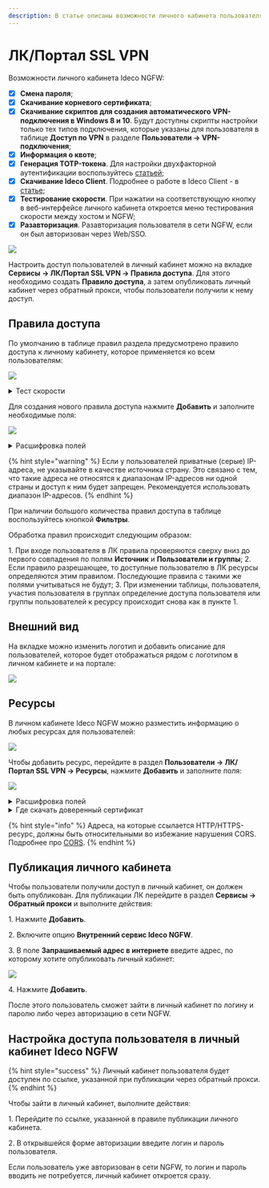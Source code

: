 ```yaml
---
description: В статье описаны возможности личного кабинета пользователя в Ideco NGFW (публикация и управление доступом пользователей).
---
```


# ЛК/Портал SSL VPN

Возможности личного кабинета Ideco NGFW:

* [x] **Смена пароля**;
* [x] **Скачивание корневого сертификата**;
* [x] **Скачивание скриптов для создания автоматического VPN-подключения в Windows 8 и 10**. Будут доступны скрипты настройки только тех типов подключения, которые указаны для пользователя в таблице **Доступ по VPN** в разделе **Пользователи -> VPN-подключения**;
* [x] **Информация о квоте**;
* [x] **Генерация TOTP-токена**. Для настройки двухфакторной аутентификации воспользуйтесь [статьей](/settings/users/two-factor-authentication.md);
* [x] **Скачивание Ideco Client**. Подробнее о работе в Ideco Client - в [статье](/settings/users/ideco-client/README.md);
* [x] **Тестирование скорости**. При нажатии на соответствующую кнопку в веб-интерфейсе личного кабинета откроется меню тестирования скорости между хостом и NGFW;
* [x] **Разавторизация**. Разавторизация пользователя в сети NGFW, если он был авторизован через Web/SSO.

![](/.gitbook/assets/user-personal-account5.png)

Настроить доступ пользователей в личный кабинет можно на вкладке **Сервисы -> ЛК/Портал SSL VPN -> Правила доступа**. Для этого необходимо создать **Правило доступа**, а затем опубликовать личный кабинет через обратный прокси, чтобы пользователи получили к нему доступ.

## Правила доступа

По умолчанию в таблице правил раздела предусмотрено правило доступа к личному кабинету, которое применяется ко всем пользователям:

![](/.gitbook/assets/user-personal-account1.png)

<details>

<summary>Тест скорости</summary>

Опция **Тест скорости** предоставляет пользователям возможность проверить скорость интернета в личном кабинете, нажав на соответствующую кнопку.

В разделе **Тестирование интернет-соединения** пользователь может проверить входящую и исходящую скорость интернет-соединения, а также задержку (ping):

![](/.gitbook/assets/user-personal-account11.png)

* **Последнее тестирование** - дата и время любого последнего теста;
* **Источник подключения** - IP-адрес пользователя;
* **Назначение подключения** - IP-адрес NGFW.

Особенности работы:

* Продолжительность каждого теста составляет 10 секунд;
* Тесты запускаются последовательно, в каждый момент времени может быть активен только один тест;
* График обнуляется в момент запуска нового теста.

</details>

Для создания нового правила доступа нажмите **Добавить** и заполните необходимые поля:

![](/.gitbook/assets/user-personal-account.png)

<details>

<summary>Расшифровка полей</summary>

* **Название** - название правила доступа;
* **Источники подключения** - укажите IP-адреса, подсети, страну или домены;
* **Пользователи и группы** - выберите пользователей, группы пользователей, группы безопасности из AD, которым хотите предоставить доступ в личный кабинет;
* **Способ 2FA** - выберите метод двухфакторной аутентификации. Поле может быть пустым;
* **Ресурсы** - укажите необходимые ресурсы, созданные в разделе **ЛК/Портал SSL VPN -> Ресурсы**. Поле может быть пустым;
* **Комментарий** - поле может быть пустым.

</details>

{% hint style="warning" %}
Если у пользователей приватные (серые) IP-адреса, не указывайте в качестве источника страну. Это связано с тем, что такие адреса не относятся к диапазонам IP-адресов ни одной страны и доступ к ним будет запрещен. Рекомендуется использовать диапазон IP-адресов.
{% endhint %}

При наличии большого количества правил доступа в таблице воспользуйтесь кнопкой **Фильтры**.

Обработка правил происходит следующим образом:

1\. При входе пользователя в ЛК правила проверяются сверху вниз до первого совпадения по полям **Источник** и **Пользователи и группы**;
2\. Если правило разрешающее, то доступные пользователю в ЛК ресурсы определяются этим правилом. Последующие правила с такими же полями учитываться не будут;
3\. При изменении таблицы, пользователя, участия пользователя в группах определение доступа пользователя или группы пользователей к ресурсу происходит снова как в пункте 1.

## Внешний вид

На вкладке можно изменить логотип и добавить описание для пользователей, которое будет отображаться рядом с логотипом в личном кабинете и на портале:

![](/.gitbook/assets/user-personal-account8.png)

## Ресурсы

В личном кабинете Ideco NGFW можно разместить информацию о любых ресурсах для пользователей:

![](/.gitbook/assets/user-personal-account2.png)

Чтобы добавить ресурс, перейдите в раздел **Пользователи -> ЛК/Портал SSL VPN -> Ресурсы**, нажмите **Добавить** и заполните поля:

![](/.gitbook/assets/user-personal-account9.png)

<details>

<summary>Расшифровка полей</summary>

**Описание ресурса:**

* **Название** - имя ресурса, может содержать до 42 символов;
* **Информация о ресурсе** - укажите текстовое описание, которое будет отображаться в личном кабинете, или оставьте поле пустым.

**Настройки:**

* **Вид ресурса** - **Веб-ресурс (HTTPS)**:
  * **Адрес сервера** - укажите доменное имя или IP-адрес сервера;
  * **Порт** - по умолчанию значение 443;
  * **Путь** - укажите путь. Поле не является обязательным;
  * **Доверенный сертификат** - загрузите доверенный сертификат. Поле не является обязательным.
* **Вид ресурса** - **Веб-ресурс (HTTP)**:
  * **Адрес сервера** - укажите доменное имя или IP-адрес сервера;
  * **Порт** - по умолчанию значение 80;
  * **Путь** - укажите путь. Поле не является обязательным.
* **Вид ресурса** - **Удаленный доступ (SSH)**:
  * **Адрес сервера** - укажите доменное имя или IP-адрес сервера;
  * **Порт** - по умолчанию значение 22;
  * **Отпечаток ключа** - загрузите отпечаток ключа.
* **Вид ресурса** - **Удаленный рабочий стол (RDP)**:
  * **Адрес сервера** - укажите доменное имя или IP-адрес сервера;
  * **Порт** - по умолчанию значение 3389.
* **Дополнительно:**
  * **Комментарий** - поле может быть пустым.

</details>

<details>

<summary>Где скачать доверенный сертификат</summary>

В примере описывается скачивание сертификата в браузере Firefox.

1\. Нажмите в адресной строке браузера на значок с замком и выберите **Защищенное соединение**:

![](/.gitbook/assets/user-personal-account10.png)

2\. Нажмите **Подробнее**:

![](/.gitbook/assets/user-personal-account11.png)

3\. На вкладке **Защита** нажмите **Просмотреть сертификат**:

![](/.gitbook/assets/user-personal-account12.png)

4\. В разделе **Разное** скачайте сертификат из строки **Загрузить**:

![](/.gitbook/assets/user-personal-account13.png)

</details>

{% hint style="info" %}
Адреса, на которые ссылается HTTP/HTTPS-ресурс, должны быть относительными во избежание нарушения CORS. Подробнее про [CORS](https://developer.mozilla.org/ru/docs/Web/HTTP/CORS).
{% endhint %}

## Публикация личного кабинета

Чтобы пользователи получили доступ в личный кабинет, он должен быть опубликован. Для публикации ЛК перейдите в раздел **Сервисы -> Обратный прокси** и выполните действия:

1\. Нажмите **Добавить**.

2\. Включите опцию **Внутренний сервис Ideco NGFW**.

3\. В поле **Запрашиваемый адрес в интернете** введите адрес, по которому хотите опубликовать личный кабинет:

![](/.gitbook/assets/reverse-proxy3.png)

4\. Нажмите **Добавить**.

После этого пользователь сможет зайти в личный кабинет по логину и паролю либо через авторизацию в сети NGFW.

## Настройка доступа пользователя в личный кабинет Ideco NGFW

{% hint style="success" %}
Личный кабинет пользователя будет доступен по ссылке, указанной при публикации через обратный прокси.
{% endhint %}

Чтобы зайти в личный кабинет, выполните действия:

1\. Перейдите по ссылке, указанной в правиле публикации личного кабинета.

2\. В открывшейся форме авторизации введите логин и пароль пользователя.

Если пользователь уже авторизован в сети NGFW, то логин и пароль вводить не потребуется, личный кабинет откроется сразу.